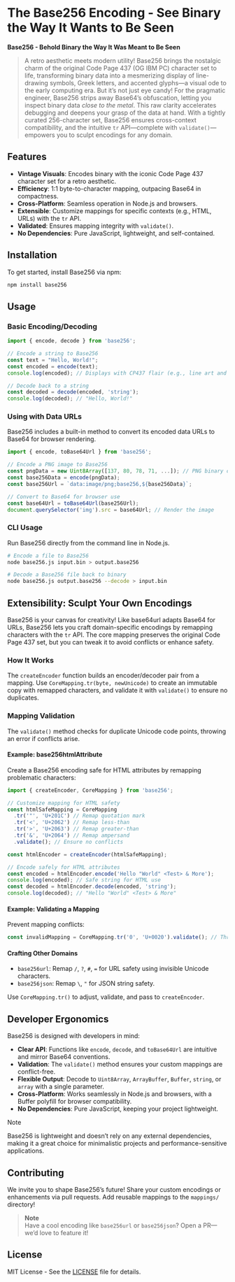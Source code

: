 # The Base256 Encoding - See Binary the Way It Wants to Be Seen

**Base256 - Behold Binary the Way It Was Meant to Be Seen**

> A retro aesthetic meets modern utility! Base256 brings the nostalgic charm of the original Code Page 437 (OG IBM PC) character set to life, transforming binary data into a mesmerizing display of line-drawing symbols, Greek letters, and accented glyphs—a visual ode to the early computing era. But it’s not just eye candy! For the pragmatic engineer, Base256 strips away Base64’s obfuscation, letting you inspect binary data *close to the metal*. This raw clarity accelerates debugging and deepens your grasp of the data at hand. With a tightly curated 256-character set, Base256 ensures cross-context compatibility, and the intuitive `tr` API—complete with `validate()`—empowers you to sculpt encodings for any domain.

## Features

- **Vintage Visuals**: Encodes binary with the iconic Code Page 437 character set for a retro aesthetic.
- **Efficiency**: 1:1 byte-to-character mapping, outpacing Base64 in compactness.
- **Cross-Platform**: Seamless operation in Node.js and browsers.
- **Extensible**: Customize mappings for specific contexts (e.g., HTML, URLs) with the `tr` API.
- **Validated**: Ensures mapping integrity with `validate()`.
- **No Dependencies**: Pure JavaScript, lightweight, and self-contained.

## Installation

To get started, install Base256 via npm:

```bash
npm install base256
```

## Usage

### Basic Encoding/Decoding

```javascript
import { encode, decode } from 'base256';

// Encode a string to Base256
const text = "Hello, World!";
const encoded = encode(text);
console.log(encoded); // Displays with CP437 flair (e.g., line art and symbols)

// Decode back to a string
const decoded = decode(encoded, 'string');
console.log(decoded); // "Hello, World!"
```

### Using with Data URLs

Base256 includes a built-in method to convert its encoded data URLs to Base64 for browser rendering.

```javascript
import { encode, toBase64Url } from 'base256';

// Encode a PNG image to Base256
const pngData = new Uint8Array([137, 80, 78, 71, ...]); // PNG binary data
const base256Data = encode(pngData);
const base256Url = `data:image/png;base256,${base256Data}`;

// Convert to Base64 for browser use
const base64Url = toBase64Url(base256Url);
document.querySelector('img').src = base64Url; // Render the image
```

### CLI Usage

Run Base256 directly from the command line in Node.js.

```bash
# Encode a file to Base256
node base256.js input.bin > output.base256

# Decode a Base256 file back to binary
node base256.js output.base256 --decode > input.bin
```

## Extensibility: Sculpt Your Own Encodings

Base256 is your canvas for creativity! Like base64url adapts Base64 for URLs, Base256 lets you craft domain-specific encodings by remapping characters with the `tr` API. The core mapping preserves the original Code Page 437 set, but you can tweak it to avoid conflicts or enhance safety.

### How It Works

The `createEncoder` function builds an encoder/decoder pair from a mapping. Use `CoreMapping.tr(byte, newUnicode)` to create an immutable copy with remapped characters, and validate it with `validate()` to ensure no duplicates.

### Mapping Validation

The `validate()` method checks for duplicate Unicode code points, throwing an error if conflicts arise.

#### Example: base256htmlAttribute

Create a Base256 encoding safe for HTML attributes by remapping problematic characters:

```javascript
import { createEncoder, CoreMapping } from 'base256';

// Customize mapping for HTML safety
const htmlSafeMapping = CoreMapping
  .tr('"', 'U+201C') // Remap quotation mark
  .tr('<', 'U+2062') // Remap less-than
  .tr('>', 'U+2063') // Remap greater-than
  .tr('&', 'U+2064') // Remap ampersand
  .validate(); // Ensure no conflicts

const htmlEncoder = createEncoder(htmlSafeMapping);

// Encode safely for HTML attributes
const encoded = htmlEncoder.encode('Hello "World" <Test> & More');
console.log(encoded); // Safe string for HTML use
const decoded = htmlEncoder.decode(encoded, 'string');
console.log(decoded); // "Hello "World" <Test> & More"
```

#### Example: Validating a Mapping

Prevent mapping conflicts:

```javascript
const invalidMapping = CoreMapping.tr('0', 'U+0020').validate(); // Throws: Duplicate Unicode code point found: U+0020
```

#### Crafting Other Domains

- `base256url`: Remap `/`, `?`, `#`, `=` for URL safety using invisible Unicode characters.
- `base256json`: Remap `\`, `"` for JSON string safety.

Use `CoreMapping.tr()` to adjust, validate, and pass to `createEncoder`.

## Developer Ergonomics

Base256 is designed with developers in mind:

- **Clear API**: Functions like `encode`, `decode`, and `toBase64Url` are intuitive and mirror Base64 conventions.
- **Validation**: The `validate()` method ensures your custom mappings are conflict-free.
- **Flexible Output**: Decode to `Uint8Array`, `ArrayBuffer`, `Buffer`, `string`, or `array` with a single parameter.
- **Cross-Platform**: Works seamlessly in Node.js and browsers, with a Buffer polyfill for browser compatibility.
- **No Dependencies**: Pure JavaScript, keeping your project lightweight.

>[!NOTE]  
Base256 is lightweight and doesn’t rely on any external dependencies, making it a great choice for minimalistic projects and performance-sensitive applications.

## Contributing

We invite you to shape Base256’s future! Share your custom encodings or enhancements via pull requests. Add reusable mappings to the `mappings/` directory!

> **Note**  
> Have a cool encoding like `base256url` or `base256json`? Open a PR—we’d love to feature it!

## License

MIT License - See the [LICENSE](LICENSE) file for details.

